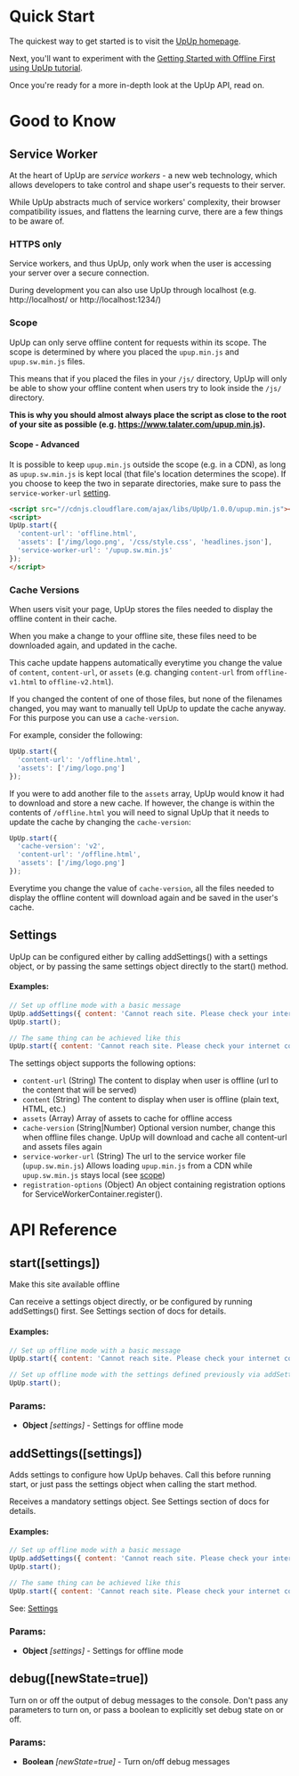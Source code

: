 

<!-- Start src/upup.js -->

# Quick Start

The quickest way to get started is to visit the [UpUp homepage](https://www.talater.com/upup/).

Next, you'll want to experiment with the [Getting Started with Offline First using UpUp tutorial](https://www.talater.com/upup/getting-started-with-offline-first.html).

Once you're ready for a more in-depth look at the UpUp API, read on.

# Good to Know

## Service Worker

At the heart of UpUp are *service workers* - a new web technology, which allows developers to take control and shape user's requests to their server.

While UpUp abstracts much of service workers' complexity, their browser compatibility issues, and flattens the learning curve, there are a few things to be aware of.

### HTTPS only

Service workers, and thus UpUp, only work when the user is accessing your server over a secure connection.

During development you can also use UpUp through localhost (e.g. http://localhost/ or http://localhost:1234/)

### Scope

UpUp can only serve offline content for requests within its scope. The scope is determined by where you placed the `upup.min.js` and `upup.sw.min.js` files.

This means that if you placed the files in your `/js/` directory, UpUp will only be able to show your offline content when users try to look inside the `/js/` directory.

**This is why you should almost always place the script as close to the root of your site as possible (e.g. https://www.talater.com/upup.min.js).**

#### Scope - Advanced
It is possible to keep `upup.min.js` outside the scope (e.g. in a CDN), as long as `upup.sw.min.js` is kept local (that file's location determines the scope).
If you choose to keep the two in separate directories, make sure to pass the `service-worker-url` [setting](https://github.com/TalAter/UpUp/tree/master/docs#settings).
````html
<script src="//cdnjs.cloudflare.com/ajax/libs/UpUp/1.0.0/upup.min.js"></script>
<script>
UpUp.start({
  'content-url': 'offline.html',
  'assets': ['/img/logo.png', '/css/style.css', 'headlines.json'],
  'service-worker-url': '/upup.sw.min.js'
});
</script>
````

### Cache Versions

When users visit your page, UpUp stores the files needed to display the offline content in their cache.

When you make a change to your offline site, these files need to be downloaded again, and updated in the cache.

This cache update happens automatically everytime you change the value of `content`, `content-url`, or `assets` (e.g. changing `content-url` from `offline-v1.html` to `offline-v2.html`).

If you changed the content of one of those files, but none of the filenames changed, you may want to manually tell UpUp to update the cache anyway. For this purpose you can use a `cache-version`.

For example, consider the following:

````javascript
UpUp.start({
  'content-url': '/offline.html',
  'assets': ['/img/logo.png']
});
````

If you were to add another file to the `assets` array, UpUp would know it had to download and store a new cache. If however, the change is within the contents of `/offline.html` you will need to signal UpUp that it needs to update the cache by changing the `cache-version`:

````javascript
UpUp.start({
  'cache-version': 'v2',
  'content-url': '/offline.html',
  'assets': ['/img/logo.png']
});
````

Everytime you change the value of `cache-version`, all the files needed to display the offline content will download again and be saved in the user's cache.

## Settings

UpUp can be configured either by calling addSettings() with a settings object, or by passing the
same settings object directly to the start() method.

#### Examples:
````javascript
// Set up offline mode with a basic message
UpUp.addSettings({ content: 'Cannot reach site. Please check your internet connection.' });
UpUp.start();

// The same thing can be achieved like this
UpUp.start({ content: 'Cannot reach site. Please check your internet connection.' });
````

The settings object supports the following options:
- `content-url`        (String)  The content to display when user is offline (url to the content that will be served)
- `content`            (String)  The content to display when user is offline (plain text, HTML, etc.)
- `assets`             (Array)   Array of assets to cache for offline access
- `cache-version`      (String|Number) Optional version number, change this when offline files change. UpUp will download and cache all content-url and assets files again
- `service-worker-url` (String)  The url to the service worker file (`upup.sw.min.js`)
                                 Allows loading `upup.min.js` from a CDN while `upup.sw.min.js` stays local (see [scope](https://github.com/TalAter/UpUp/blob/master/docs/README.md#scope))
- `registration-options` (Object) An object containing registration options for ServiceWorkerContainer.register().

# API Reference

## start([settings])

Make this site available offline

Can receive a settings object directly, or be configured by running addSettings() first.
See Settings section of docs for details.

#### Examples:
````javascript
// Set up offline mode with a basic message
UpUp.start({ content: 'Cannot reach site. Please check your internet connection.' });

// Set up offline mode with the settings defined previously via addSettings()
UpUp.start();
````

### Params:

* **Object** *[settings]* - Settings for offline mode

## addSettings([settings])

Adds settings to configure how UpUp behaves.
Call this before running start, or just pass the settings object when calling the start method.

Receives a mandatory settings object. See Settings section of docs for details.

#### Examples:
````javascript
// Set up offline mode with a basic message
UpUp.addSettings({ content: 'Cannot reach site. Please check your internet connection.' });
UpUp.start();

// The same thing can be achieved like this
UpUp.start({ content: 'Cannot reach site. Please check your internet connection.' });
````

See: [Settings](#settings)

### Params:

* **Object** *[settings]* - Settings for offline mode

## debug([newState=true])

Turn on or off the output of debug messages to the console.
Don't pass any parameters to turn on, or pass a boolean to explicitly set
debug state on or off.

### Params:

* **Boolean** *[newState=true]* - Turn on/off debug messages

<!-- End src/upup.js -->

